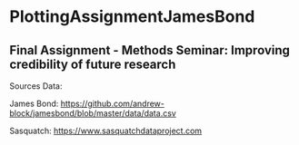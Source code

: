 # PlottingAssignmentJamesBond
## Final Assignment - Methods Seminar: Improving credibility of future research 

Sources Data:

James Bond: https://github.com/andrew-block/jamesbond/blob/master/data/data.csv

Sasquatch: https://www.sasquatchdataproject.com
